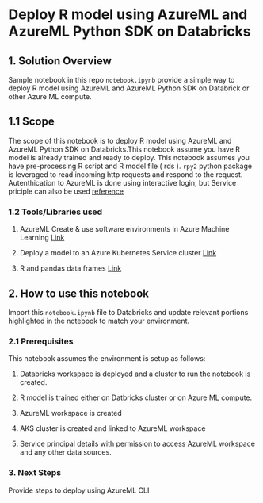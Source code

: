 # Deploy R model using AzureML and AzureML Python SDK on Databricks

## 1. Solution Overview

Sample notebook in this repo `notebook.ipynb` provide a simple way to deploy R model using AzureML and AzureML Python SDK on Databrick or other Azure ML compute.

## 1.1 Scope

The scope of this notebook is to deploy R model using AzureML and AzureML Python SDK on Databricks.This notebook assume you have R model is already trained and ready to deploy. This notebook assumes you have pre-processing R script and R model file ( rds ). `rpy2` python package is leveraged to read incoming http requests and respond to the request. Autenthication to AzureML is done using interactive login, but Service priciple can also be used [reference](https://docs.microsoft.com/en-us/python/api/azureml-core/azureml.core.authentication.serviceprincipalauthentication?view=azure-ml-py)

### 1.2 Tools/Libraries used

1. AzureML Create & use software environments in Azure Machine Learning [Link](https://docs.microsoft.com/en-us/azure/machine-learning/how-to-use-environments)

2. Deploy a model to an Azure Kubernetes Service cluster [Link](https://docs.microsoft.com/en-us/azure/machine-learning/how-to-deploy-azure-kubernetes-service?tabs=python)

3. R and pandas data frames [Link](https://rpy2.github.io/doc/v3.0.x/html/generated_rst/pandas.html)

## 2. How to use this notebook

Import this `notebook.ipynb` file to Databricks and update relevant portions highlighted in the notebook to match your environment.

### 2.1 Prerequisites

This notebook assumes the environment is setup as follows:

1. Databricks workspace is deployed and a cluster to run the notebook is created.

2. R model is trained either on Datbricks cluster or on Azure ML compute.

3. AzureML workspace is created

4. AKS cluster is created and linked to AzureML workspace

5. Service principal details with permission to access AzureML workspace and any other data sources.

### 3. Next Steps

Provide steps to deploy using AzureML CLI
